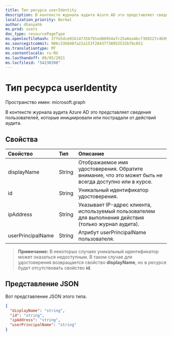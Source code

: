 ```yaml
---
title: Тип ресурса userIdentity
description: В контексте журнала аудита Azure AD это представляет сведения пользователей, которые инициировали или пострадали от действий аудита.
localization_priority: Normal
author: dhanyahk
ms.prod: users
doc_type: resourcePageType
ms.openlocfilehash: 37fe5dce01b14735b791ed86954afc25a6ea4bcf369227c4b99868b2ecf36b29
ms.sourcegitcommit: 986c33b848fa22a153f28437738953532b78c051
ms.translationtype: MT
ms.contentlocale: ru-RU
ms.lasthandoff: 08/05/2021
ms.locfileid: "54230398"
---
```

# <a name="useridentity-resource-type"></a>Тип ресурса userIdentity

Пространство имен: microsoft.graph

В контексте журнала аудита Azure AD это представляет сведения пользователей, которые инициировали или пострадали от действий аудита.

## <a name="properties"></a>Свойства

| Свойство     | Тип   |Описание|
|:---------------|:--------|:----------|
| displayName | String | Отображаемое имя удостоверения. Обратите внимание, что это может быть не всегда доступно или в курсе.    |
| id          | String | Уникальный идентификатор удостоверения.  |
| ipAddress   | String| Указывает IP-адрес клиента, используемый пользователем для выполнения действия (только журнал аудита).|
| userPrincipalName | String  | Атрибут userPrincipalName пользователя. |

>**Примечание:** В некоторых случаях уникальный идентификатор может оказаться недоступным. В таком случае для удостоверения возвращается свойство **displayName**, но в ресурсе будет отсутствовать свойство **id**.

## <a name="json-representation"></a>Представление JSON

Вот представление JSON этого типа.

<!-- {
  "blockType": "resource",
  "optionalProperties": [
"displayName", "thumbnails"
  ],
  "@odata.type": "microsoft.graph.userIdentity"
}-->

```json
{
  "displayName": "string",
  "id": "string",
  "ipAddress": "string",
  "userPrincipalName": "string"
}

```

<!--
{
  "type": "#page.annotation",
  "description": "userIdentity type",
  "keywords": "",
  "section": "documentation",
  "tocPath": "",
  "suppressions": [
  ]
}
-->

